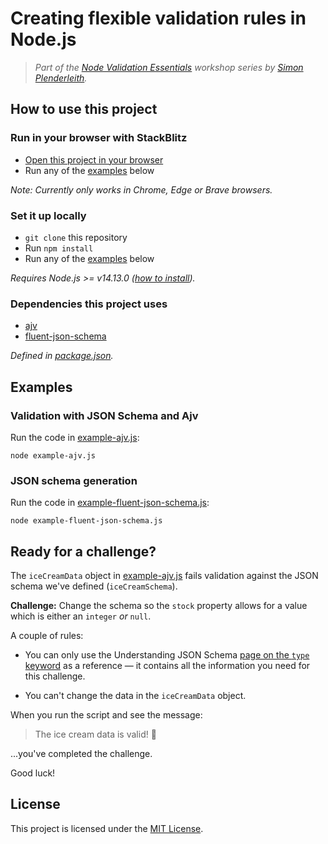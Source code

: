 # Creating flexible validation rules in Node.js

> *Part of the [Node Validation Essentials](https://www.nodevalidationessentials.com/) workshop series by [Simon Plenderleith](https://simonplend.com).*

## How to use this project

### Run in your browser with StackBlitz

- [Open this project in your browser](https://stackblitz.com/github/simonplend/creating-flexible-validation-rules)
- Run any of the [examples](#examples) below

*Note: Currently only works in Chrome, Edge or Brave browsers.*

### Set it up locally

- `git clone` this repository
- Run `npm install`
- Run any of the [examples](#examples) below

*Requires Node.js >= v14.13.0 ([how to install](https://nodejs.dev/learn/how-to-install-nodejs)).*

### Dependencies this project uses

- [ajv](https://www.npmjs.com/package/ajv)
- [fluent-json-schema](https://www.npmjs.com/package/fluent-json-schema)

*Defined in [package.json](package.json).*

## Examples

### Validation with JSON Schema and Ajv

Run the code in [example-ajv.js](example-ajv.js):

```
node example-ajv.js
```

### JSON schema generation

Run the code in [example-fluent-json-schema.js](example-fluent-json-schema.js):

```
node example-fluent-json-schema.js
```

## Ready for a challenge?

The `iceCreamData` object in [example-ajv.js](example-ajv.js) fails validation
against the JSON schema we've defined (`iceCreamSchema`).

**Challenge:** Change the schema so the `stock` property allows for
a value which is either an `integer` *or* `null`.

A couple of rules:

- You can only use the Understanding JSON Schema [page on the `type` keyword](https://json-schema.org/understanding-json-schema/reference/type.html) as a reference — it contains all the information you need for this challenge.
<!-- Wayback Machine snapshot: https://web.archive.org/web/20211105133308/https://json-schema.org/understanding-json-schema/reference/type.html -->
- You can't change the data in the `iceCreamData` object.

When you run the script and see the message:

> The ice cream data is valid! 🍨

...you've completed the challenge.

Good luck!

## License

This project is licensed under the [MIT License](LICENSE.md).

